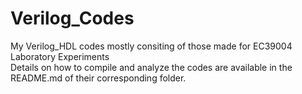 # Verilog_Codes
My Verilog_HDL codes mostly consiting of those made for EC39004 Laboratory Experiments<br>
Details on how to compile and analyze the codes are available in the README.md of their corresponding folder.
